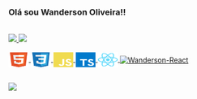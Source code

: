 ### Olá sou Wanderson Oliveira!!

<br>
<div>
  <a href="https://github.com/wanderson648">
  <img height="180em" src="https://github-readme-stats.vercel.app/api?username=wanderson648&show_icons=true&theme=dark&include_all_commits=true&count_private=true"/>
  <img height="180em" src="https://github-readme-stats.vercel.app/api/top-langs/?username=wanderson648&layout=compact&langs_count=7&theme=dark"/>
</div>
  
 <div style="display: inline_block"><br>
   <img align="center" alt="Wanderson-HTML" height="30" width="40" src="https://raw.githubusercontent.com/devicons/devicon/master/icons/html5/html5-original.svg">
   <img align="center" alt="Wanderson-CSS" height="30" width="40" src="https://raw.githubusercontent.com/devicons/devicon/master/icons/css3/css3-original.svg">
  <img align="center" alt="Wanderson-Js" height="30" width="40" src="https://raw.githubusercontent.com/devicons/devicon/master/icons/javascript/javascript-plain.svg">
  <img align="center" alt="Wanderson-Ts" height="30" width="40" src="https://raw.githubusercontent.com/devicons/devicon/master/icons/typescript/typescript-plain.svg">
  <img align="center" alt="Wanderson-React" height="30" width="40" src="https://raw.githubusercontent.com/devicons/devicon/master/icons/react/react-original.svg">
   
   <img align="center" alt="Wanderson-React" height="24" width="24" src="https://img.shields.io/badge/React_Native-20232A?style=for-the-badge&logo=react&logoColor=61DAFB">
   
  
</div>
 
  ##
  
 <div> 
  <a href="https://www.linkedin.com/in/wanderson-oliveira-a1119316b" target="_blank"><img src="https://img.shields.io/badge/-LinkedIn-%230077B5?style=for-the-  badge&logo=linkedin&logoColor=white" target="_blank"></a> 
</div>
  
